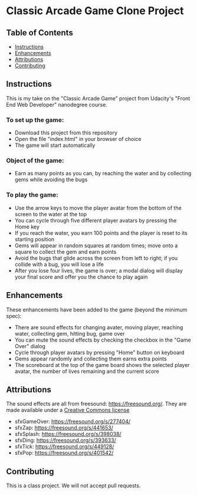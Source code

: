 # Classic Arcade Game Clone Project

## Table of Contents

- [Instructions](#instructions)
- [Enhancements](#enhancements)
- [Attributions](#attributions)
- [Contributing](#contributing)

## Instructions

This is my take on the "Classic Arcade Game" project from Udacity's "Front End Web Developer" nanodegree course.

### To set up the game:

- Download this project from this repository
- Open the file "index.html" in your browser of choice
- The game will start automatically

### Object of the game:

- Earn as many points as you can, by reaching the water and by collecting gems while avoiding the bugs

### To play the game:

- Use the arrow keys to move the player avatar from the bottom of the screen to the water at the top
- You can cycle through five different player avatars by pressing the Home key
- If you reach the water, you earn 100 points and the player is reset to its starting position
- Gems will appear in random squares at random times; move onto a square to collect the gem and earn points
- Avoid the bugs that glide across the screen from left to right; if you collide with a bug, you will lose a life
- After you lose four lives, the game is over; a modal dialog will display your final score and offer you the chance to play again

## Enhancements

These enhancements have been added to the game (beyond the minimum spec):

- There are sound effects for changing avater, moving player, reaching water, collecting gem, hitting bug, game over
- You can mute the sound effects by checking the checkbox in the "Game Over" dialog
- Cycle through player avatars by pressing "Home" button on keyboard
- Gems appear randomly and collecting them earns extra points
- The scoreboard at the top of the game board shows the selected player avatar, the number of lives remaining and the current score

## Attributions

The sound effects are all from freesound: https://freesound.org/. They are made available under a [Creative Commons license](https://creativecommons.org/licenses/by/3.0/legalcode)

- sfxGameOver: https://freesound.org/s/277404/
- sfxZap: https://freesound.org/s/441653/
- sfxSplash: https://freesound.org/s/398038/
- sfxDing: https://freesound.org/s/393633/
- sfxTick: https://freesound.org/s/449128/
- sfxPop: https://freesound.org/s/401542/

## Contributing

This is a class project. We will not accept pull requests.
